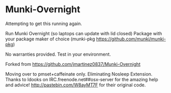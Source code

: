 # Munki-Overnight
Attempting to get this running again.

Run Munki Overnight (so laptops can update with lid closed)
Package with your package maker of choice (munki-pkg https://github.com/munki/munki-pkg)

No warranties provided. Test in your environment.

Forked from https://github.com/jmartinez0837/Munki-Overnight

Moving over to pmset+caffeinate only. Eliminating Nosleep Extension.
Thanks to ldooks on IRC.freenode.net##osx-server for the amazing help and advice!
http://pastebin.com/W8ayMT7F for their original code.
